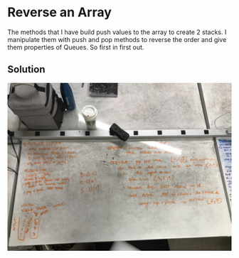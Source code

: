 # Reverse an Array
The methods that I have build push values to the array to create 2 stacks. I manipulate them with push and pop methods to reverse the order and give them properties of Queues. So first in first out.

## Solution
![queue-with-stacks](assets/queue-with-stacks.JPG)